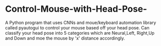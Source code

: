 # Control-Mouse-with-Head-Pose-
A Python program that uses CNNs and moue/keyboard automation library called pyautogui to control your mouse based off your head pose. 
Can classify your head pose into 5 categories which are Neural,Left, Right,Up and Down and moe the mouse by 'x' distance accordingly.

